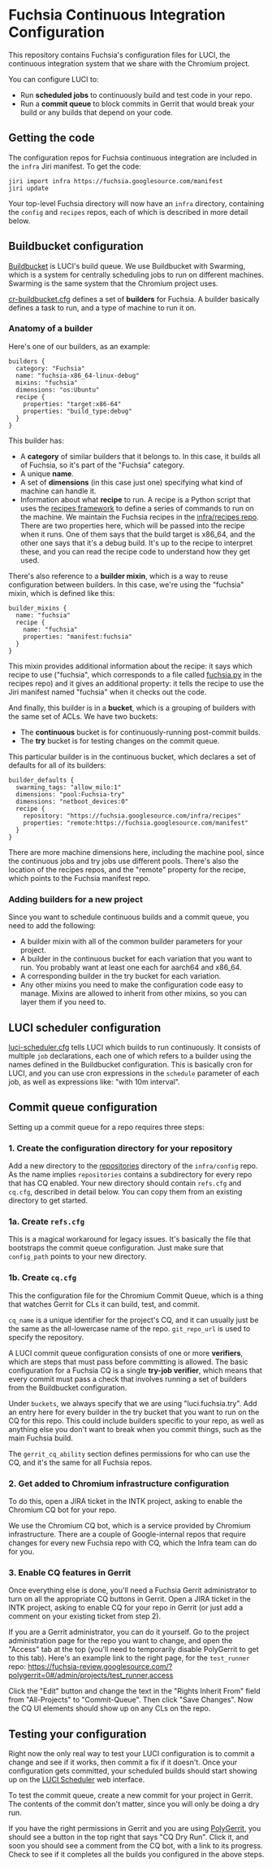 # Fuchsia Continuous Integration Configuration

This repository contains Fuchsia's configuration files for LUCI, the continuous
integration system that we share with the Chromium project.

You can configure LUCI to:

* Run **scheduled jobs** to continuously build and test code in your repo.
* Run a **commit queue** to block commits in Gerrit that would break your build
  or any builds that depend on your code.

## Getting the code

The configuration repos for Fuchsia continuous integration are included in the
`infra` Jiri manifest. To get the code:

```
jiri import infra https://fuchsia.googlesource.com/manifest
jiri update
```

Your top-level Fuchsia directory will now have an `infra` directory, containing
the `config` and `recipes` repos, each of which is described in more detail
below.

## Buildbucket configuration

[Buildbucket](https://chromium.googlesource.com/infra/infra/+/master/appengine/cr-buildbucket/README.md)
is LUCI's build queue. We use Buildbucket with Swarming, which is a system for
centrally scheduling jobs to run on different machines. Swarming is the same
system that the Chromium project uses.

[cr-buildbucket.cfg](services/cr-buildbucket.cfg) defines a set of
**builders** for Fuchsia. A builder basically defines a task to run, and a type
of machine to run it on.

### Anatomy of a builder

Here's one of our builders, as an example:

```
builders {
  category: "Fuchsia"
  name: "fuchsia-x86_64-linux-debug"
  mixins: "fuchsia"
  dimensions: "os:Ubuntu"
  recipe {
    properties: "target:x86-64"
    properties: "build_type:debug"
  }
}
```

This builder has:

* A **category** of similar builders that it belongs to. In this case, it builds
  all of Fuchsia, so it's part of the "Fuchsia" category.
* A unique **name**.
* A set of **dimensions** (in this case just one) specifying what kind of
  machine can handle it.
* Information about what **recipe** to run. A recipe is a Python script that
  uses the
  [recipes framework](https://chromium.googlesource.com/external/github.com/luci/recipes-py/+/master/doc/user_guide.md)
  to define a series of commands to run on the machine. We maintain the Fuchsia
  recipes in the
  [infra/recipes repo](https://fuchsia.googlesource.com/infra/recipes). There
  are two properties here, which will be passed into the recipe when it runs.
  One of them says that the build target is x86_64, and the other one says that
  it's a debug build. It's up to the recipe to interpret these, and you can read
  the recipe code to understand how they get used.

There's also reference to a **builder mixin**, which is a way to reuse
configuration between builders. In this case, we're using the "fuchsia" mixin,
which is defined like this:

```
builder_mixins {
  name: "fuchsia"
  recipe {
    name: "fuchsia"
    properties: "manifest:fuchsia"
  }
}
```

This mixin provides additional information about the recipe: it says which
recipe to use ("fuchsia", which corresponds to a file called
[fuchsia.py](https://fuchsia.googlesource.com/infra/recipes/+/master/recipes/fuchsia.py)
in the recipes repo) and it gives an additional property: it tells the recipe
to use the Jiri manifest named "fuchsia" when it checks out the code.

And finally, this builder is in a **bucket**, which is a grouping of builders
with the same set of ACLs. We have two buckets:

* The **continuous** bucket is for continuously-running post-commit builds.
* The **try** bucket is for testing changes on the commit queue.

This particular builder is in the continuous bucket, which declares a set of
defaults for all of its builders:

```
builder_defaults {
  swarming_tags: "allow_milo:1"
  dimensions: "pool:Fuchsia-try"
  dimensions: "netboot_devices:0"
  recipe {
    repository: "https://fuchsia.googlesource.com/infra/recipes"
    properties: "remote:https://fuchsia.googlesource.com/manifest"
  }
}
```

There are more machine dimensions here, including the machine pool, since the
continuous jobs and try jobs use different pools. There's also the location of
the recipes repos, and the "remote" property for the recipe, which points to the
Fuchsia manifest repo.

### Adding builders for a new project

Since you want to schedule continuous builds and a commit queue, you need to
add the following:

* A builder mixin with all of the common builder parameters for your project.
* A builder in the continuous bucket for each variation that you want to run.
  You probably want at least one each for aarch64 and x86_64.
* A corresponding builder in the try bucket for each variation.
* Any other mixins you need to make the configuration code easy to manage.
  Mixins are allowed to inherit from other mixins, so you can layer them if you
  need to.

## LUCI scheduler configuration

[luci-scheduler.cfg](services/luci-scheduler.cfg) tells LUCI which builds to
run continuously. It consists of multiple `job` declarations, each one of which
refers to a builder using the names defined in the Buildbucket configuration.
This is basically cron for LUCI, and you can use cron expressions in the
`schedule` parameter of each job, as well as expressions like: "with 10m
interval".

## Commit queue configuration

Setting up a commit queue for a repo requires three steps:

### 1. Create the configuration directory for your repository

Add a new directory to the [repositories](repositories) directory of the
`infra/config` repo. As the name implies `repositories` contains a subdirectory
for every repo that has CQ enabled. Your new directory should contain `refs.cfg`
and `cq.cfg`, described in detail below. You can copy them from an existing
directory to get started.

### 1a. Create `refs.cfg`

This is a magical workaround for legacy issues. It's basically the file that
bootstraps the commit queue configuration. Just make sure that `config_path`
points to your new directory.

### 1b. Create `cq.cfg`

This the configuration file for the Chromium Commit Queue, which is a thing that
watches Gerrit for CLs it can build, test, and commit.

`cq_name` is a unique identifier for the project's CQ, and it can usually just
be the same as the all-lowercase name of the repo. `git_repo_url` is used to
specify the repository.

A LUCI commit queue configuration consists of one or more **verifiers**, which
are steps that must pass before committing is allowed. The basic configuration
for a Fuchsia CQ is a single **try-job verifier**, which means that every commit
must pass a check that involves running a set of builders from the Buildbucket
configuration.

Under `buckets`, we always specify that we are using "luci.fuchsia.try". Add
an entry here for every builder in the try bucket that you want to run on the
CQ for this repo. This could include builders specific to your repo, as well as
anything else you don't want to break when you commit things, such as the main
Fuchsia build.

The `gerrit_cq_ability` section defines permissions for who can use the CQ, and
it's the same for all Fuchsia repos.

### 2. Get added to Chromium infrastructure configuration

To do this, open a JIRA ticket in the INTK project, asking to enable the
Chromium CQ bot for your repo.

We use the Chromium CQ bot, which is a service provided by Chromium
infrastructure. There are a couple of Google-internal repos that require
changes for every new Fuchsia repo with CQ, which the Infra team can do for
you.

### 3. Enable CQ features in Gerrit

Once everything else is done, you'll need a Fuchsia Gerrit administrator to
turn on all the appropriate CQ buttons in Gerrit. Open a JIRA ticket in the
INTK project, asking to enable CQ for your repo in Gerrit (or just add a
comment on your existing ticket from step 2).

If you are a Gerrit administrator, you can do it yourself. Go to the project
administration page for the repo you want to change, and open the "Access" tab
at the top (you'll need to temporarily disable PolyGerrit to get to this tab).
Here's an example link to the right page, for the `test_runner` repo:
https://fuchsia-review.googlesource.com/?polygerrit=0#/admin/projects/test_runner,access

Click the "Edit" button and change the text in the "Rights Inherit From" field
from "All-Projects" to "Commit-Queue". Then click "Save Changes". Now the CQ UI
elements should show up on any CLs on the repo.

## Testing your configuration

Right now the only real way to test your LUCI configuration is to commit a
change and see if it works, then commit a fix if it doesn't. Once your
configuration gets committed, your scheduled builds should start showing up on
the [LUCI Scheduler](https://luci-scheduler.appspot.com/) web interface.

To test the commit queue, create a new commit for your project in Gerrit. The
contents of the commit don't matter, since you will only be doing a dry run.

If you have the right permissions in Gerrit and you are using
[PolyGerrit](https://fuchsia-review.googlesource.com/?polygerrit=1),
you should see a button in the top right that says "CQ Dry Run". Click it, and
soon you should see a comment from the CQ bot, with a link to its progress.
Check to see if it completes all the builds you configured in the above steps.
